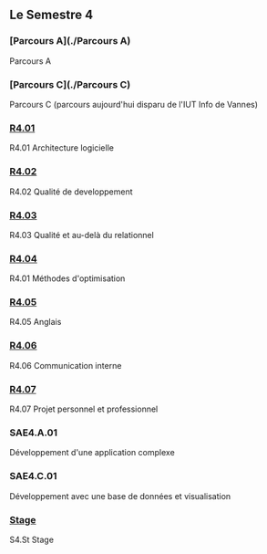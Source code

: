 ## Le Semestre 4


### [Parcours A](./Parcours A)
Parcours A

### [Parcours C](./Parcours C)
Parcours C (parcours aujourd'hui disparu de l'IUT Info de Vannes)

### [R4.01](./R4.01)
R4.01 Architecture logicielle

### [R4.02](./R4.02)
R4.02 Qualité de developpement

### [R4.03](./R4.03)
R4.03 Qualité et au-delà du relationnel

### [R4.04](./R4.04)
R4.01 Méthodes d'optimisation

### [R4.05](./R4.05)
R4.05 Anglais

### [R4.06](./R4.06)
R4.06 Communication interne

### [R4.07](./R4.07)
R4.07 Projet personnel et professionnel

### SAE4.A.01
Développement d'une application complexe

### SAE4.C.01
Développement avec une base de données et visualisation

### [Stage](./Stage)
S4.St Stage

